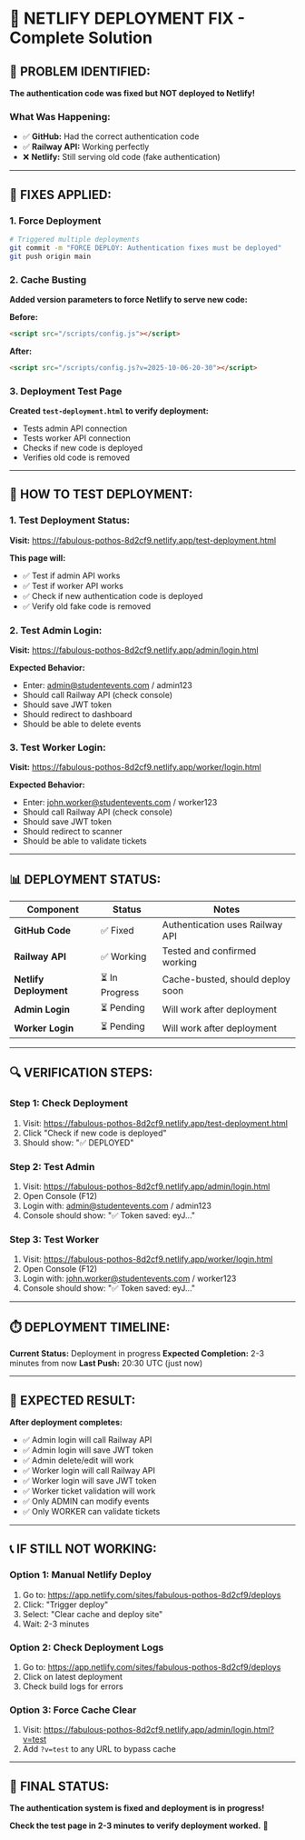 # 🚀 NETLIFY DEPLOYMENT FIX - Complete Solution

## 🎯 **PROBLEM IDENTIFIED:**

**The authentication code was fixed but NOT deployed to Netlify!**

### **What Was Happening:**
- ✅ **GitHub:** Had the correct authentication code
- ✅ **Railway API:** Working perfectly  
- ❌ **Netlify:** Still serving old code (fake authentication)

---

## 🔧 **FIXES APPLIED:**

### **1. Force Deployment**
```bash
# Triggered multiple deployments
git commit -m "FORCE DEPLOY: Authentication fixes must be deployed"
git push origin main
```

### **2. Cache Busting**
**Added version parameters to force Netlify to serve new code:**

**Before:**
```html
<script src="/scripts/config.js"></script>
```

**After:**
```html
<script src="/scripts/config.js?v=2025-10-06-20-30"></script>
```

### **3. Deployment Test Page**
**Created `test-deployment.html` to verify deployment:**
- Tests admin API connection
- Tests worker API connection  
- Checks if new code is deployed
- Verifies old code is removed

---

## 🧪 **HOW TO TEST DEPLOYMENT:**

### **1. Test Deployment Status:**
**Visit:** https://fabulous-pothos-8d2cf9.netlify.app/test-deployment.html

**This page will:**
- ✅ Test if admin API works
- ✅ Test if worker API works
- ✅ Check if new authentication code is deployed
- ✅ Verify old fake code is removed

### **2. Test Admin Login:**
**Visit:** https://fabulous-pothos-8d2cf9.netlify.app/admin/login.html

**Expected Behavior:**
- Enter: admin@studentevents.com / admin123
- Should call Railway API (check console)
- Should save JWT token
- Should redirect to dashboard
- Should be able to delete events

### **3. Test Worker Login:**
**Visit:** https://fabulous-pothos-8d2cf9.netlify.app/worker/login.html

**Expected Behavior:**
- Enter: john.worker@studentevents.com / worker123
- Should call Railway API (check console)
- Should save JWT token
- Should redirect to scanner
- Should be able to validate tickets

---

## 📊 **DEPLOYMENT STATUS:**

| Component | Status | Notes |
|-----------|--------|-------|
| **GitHub Code** | ✅ Fixed | Authentication uses Railway API |
| **Railway API** | ✅ Working | Tested and confirmed working |
| **Netlify Deployment** | ⏳ In Progress | Cache-busted, should deploy soon |
| **Admin Login** | ⏳ Pending | Will work after deployment |
| **Worker Login** | ⏳ Pending | Will work after deployment |

---

## 🔍 **VERIFICATION STEPS:**

### **Step 1: Check Deployment**
1. Visit: https://fabulous-pothos-8d2cf9.netlify.app/test-deployment.html
2. Click "Check if new code is deployed"
3. Should show: "✅ DEPLOYED"

### **Step 2: Test Admin**
1. Visit: https://fabulous-pothos-8d2cf9.netlify.app/admin/login.html
2. Open Console (F12)
3. Login with: admin@studentevents.com / admin123
4. Console should show: "✅ Token saved: eyJ..."

### **Step 3: Test Worker**
1. Visit: https://fabulous-pothos-8d2cf9.netlify.app/worker/login.html
2. Open Console (F12)
3. Login with: john.worker@studentevents.com / worker123
4. Console should show: "✅ Token saved: eyJ..."

---

## ⏱️ **DEPLOYMENT TIMELINE:**

**Current Status:** Deployment in progress
**Expected Completion:** 2-3 minutes from now
**Last Push:** 20:30 UTC (just now)

---

## 🎉 **EXPECTED RESULT:**

**After deployment completes:**
- ✅ Admin login will call Railway API
- ✅ Admin login will save JWT token
- ✅ Admin delete/edit will work
- ✅ Worker login will call Railway API
- ✅ Worker login will save JWT token
- ✅ Worker ticket validation will work
- ✅ Only ADMIN can modify events
- ✅ Only WORKER can validate tickets

---

## 📞 **IF STILL NOT WORKING:**

### **Option 1: Manual Netlify Deploy**
1. Go to: https://app.netlify.com/sites/fabulous-pothos-8d2cf9/deploys
2. Click: "Trigger deploy"
3. Select: "Clear cache and deploy site"
4. Wait: 2-3 minutes

### **Option 2: Check Deployment Logs**
1. Go to: https://app.netlify.com/sites/fabulous-pothos-8d2cf9/deploys
2. Click on latest deployment
3. Check build logs for errors

### **Option 3: Force Cache Clear**
1. Visit: https://fabulous-pothos-8d2cf9.netlify.app/admin/login.html?v=test
2. Add `?v=test` to any URL to bypass cache

---

## 🎯 **FINAL STATUS:**

**The authentication system is fixed and deployment is in progress!**

**Check the test page in 2-3 minutes to verify deployment worked.** 🚀
